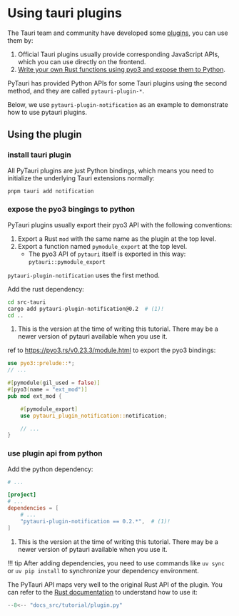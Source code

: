 # Using tauri plugins

The Tauri team and community have developed some [plugins](https://tauri.app/plugin/), you can use them by:

1. Official Tauri plugins usually provide corresponding JavaScript APIs, which you can use directly on the frontend.
2. [Write your own Rust functions using pyo3 and expose them to Python](https://pyo3.rs/v0.23.3/function.html).

PyTauri has provided Python APIs for some Tauri plugins using the second method, and they are called `pytauri-plugin-*`.

Below, we use `pytauri-plugin-notification` as an example to demonstrate how to use pytauri plugins.

## Using the plugin

### install tauri plugin

All PyTauri plugins are just Python bindings, which means you need to initialize the underlying Tauri extensions normally:

```bash
pnpm tauri add notification
```

### expose the pyo3 bingings to python

PyTauri plugins usually export their pyo3 API with the following conventions:

1. Export a Rust `mod` with the same name as the plugin at the top level.
2. Export a function named `pymodule_export` at the top level.
    - The pyo3 API of `pytauri` itself is exported in this way: `pytauri::pymodule_export`

`pytauri-plugin-notification` uses the first method.

Add the rust dependency:

```bash
cd src-tauri
cargo add pytauri-plugin-notification@0.2  # (1)!
cd ..
```

1. This is the version at the time of writing this tutorial. There may be a newer version of pytauri available when you use it.

ref to <https://pyo3.rs/v0.23.3/module.html> to export the pyo3 bindings:

```rust title="src-tauri/src/lib.rs"
use pyo3::prelude::*;
// ...

#[pymodule(gil_used = false)]
#[pyo3(name = "ext_mod")]
pub mod ext_mod {

    #[pymodule_export]
    use pytauri_plugin_notification::notification;

    // ...
}
```

### use plugin api from python

Add the python dependency:

```toml title="src-tauri/pyproject.toml"
# ...

[project]
# ...
dependencies = [
    # ...
    "pytauri-plugin-notification == 0.2.*",  # (1)!
]
```

1. This is the version at the time of writing this tutorial. There may be a newer version of pytauri available when you use it.

!!! tip
    After adding dependencies, you need to use commands like `uv sync` or `uv pip install` to synchronize your dependency environment.

The PyTauri API maps very well to the original Rust API of the plugin. You can refer to the [Rust documentation](https://tauri.app/plugin/notification/) to understand how to use it:

```python title="src-tauri/python/__init__.py"
--8<-- "docs_src/tutorial/plugin.py"
```
